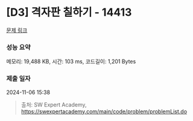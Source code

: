# [D3] 격자판 칠하기 - 14413 

[문제 링크](https://swexpertacademy.com/main/code/problem/problemDetail.do?contestProbId=AYEXgKnKKg0DFARx) 

### 성능 요약

메모리: 19,488 KB, 시간: 103 ms, 코드길이: 1,201 Bytes

### 제출 일자

2024-11-06 15:38



> 출처: SW Expert Academy, https://swexpertacademy.com/main/code/problem/problemList.do